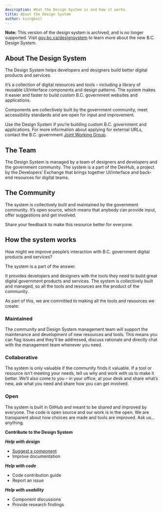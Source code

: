 ```yaml
---
description: What the Design System is and how it works.
title: About the Design System
author: ksingbeil
---
```


**Note:** This version of the design system is archived, and is no longer supported. Visit [gov.bc.ca/designsystem](https://gov.bc.ca/designsystem) to learn more about the new B.C. Design System.

## About The Design System

The Design System helps developers and designers build better digital products and services.

It’s a collection of digital resources and tools – including a library of reusable UI/interface components and design patterns. The system makes it easier and faster to build custom B.C. government websites and applications.

Components are collectively built by the government community, meet accessibility standards and are open for input and improvement.

Use the Design System if you’re building custom B.C. government and applications. For more information about applying for external URLs, contact the B.C. government [Joint Working Group](https://www2.gov.bc.ca/gov/content/governments/services-for-government/service-experience-digital-delivery/digital-delivery/web-property-process/web-property-applications).

## The Team

The Design System is managed by a team of designers and developers and the government community. The system is a part of the DevHub, a project by the Developers’ Exchange that brings together UI/interface and back-end resources for digital teams.

## The Community

The system is collectively built and maintained by the government community. It’s open source, which means that anybody can provide input, offer suggestions and get involved.

Share your feedback to make this resource better for everyone.

## How the system works

How might we improve people’s interaction with B.C. government digital products and services?

The system is a part of the answer.

It provides developers and designers with the tools they need to build great digital government products and services. The system is collectively built and managed, so all the tools and resources are the product of the community.

As part of this, we are committed to making all the tools and resources we create:

### Maintained

The community and Design System management team will support the maintenance and development of new resources and tools. This means you can flag issues and they’ll be addressed, discuss rationale and directly chat with the management team whenever you need.

### Collaborative

The system is only valuable if the community finds it valuable. If a tool or resource isn’t meeting your needs, tell us why and work with us to make it better. We’ll also come to you – in your office, at your desk and share what’s new, ask what you need and share how you can get involved.

### Open

The system is built in GitHub and meant to be shared and improved by everyone. The code is open source and our work is in the open. We are transparent about how choices are made and tools are improved. Ask us…anything.

**Contribute to the Design System**

**_Help with design_**

- [Suggest a component](https://developer.gov.bc.ca/Design-System/Propose-a-New-Component)
- Improve documentation

**_Help with code_**

- Code contribution guide
- Report an issue

**_Help with usability_**

- Component discussions
- Provide research findings
